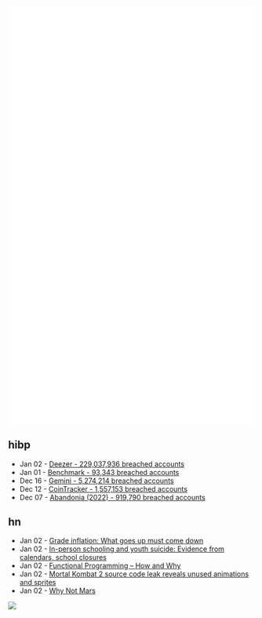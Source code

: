![Metrics](https://raw.githubusercontent.com/phixion/phixion/master/metrics.svg)

## hibp

<!--
for https://github.com/phixion/phixion/blob/main/.github/workflows/feeds.yml
-->
<!--START_SECTION:haveibeenpwnd-->
- Jan 02 - [Deezer - 229,037,936 breached accounts](https://haveibeenpwned.com/PwnedWebsites#Deezer)
- Jan 01 - [Benchmark - 93,343 breached accounts](https://haveibeenpwned.com/PwnedWebsites#Benchmark)
- Dec 16 - [Gemini - 5,274,214 breached accounts](https://haveibeenpwned.com/PwnedWebsites#Gemini)
- Dec 12 - [CoinTracker - 1,557,153 breached accounts](https://haveibeenpwned.com/PwnedWebsites#CoinTracker)
- Dec 07 - [Abandonia (2022) - 919,790 breached accounts](https://haveibeenpwned.com/PwnedWebsites#Abandonia2022)
<!--END_SECTION:haveibeenpwnd-->

## hn

<!--
for https://github.com/phixion/phixion/blob/main/.github/workflows/feeds.yml
-->
<!--START_SECTION:hn-->
- Jan 02 - [Grade inflation: What goes up must come down](https://www.thecrimson.com/article/2022/10/3/barton-grade-inflation/)
- Jan 02 - [In-person schooling and youth suicide: Evidence from calendars, school closures](https://www.nber.org/papers/w30795)
- Jan 02 - [Functional Programming – How and Why](https://onsclom.bearblog.dev/functional-programming-how-and-why/)
- Jan 02 - [Mortal Kombat 2 source code leak reveals unused animations and sprites](https://twitter.com/annoyingdog322/status/1607701520044425219)
- Jan 02 - [Why Not Mars](https://idlewords.com/2023/1/why_not_mars.htm)
<!--END_SECTION:hn-->

<!--
for https://yhype.me
-->
![](https://hit.yhype.me/github/profile?user_id=13013670)
